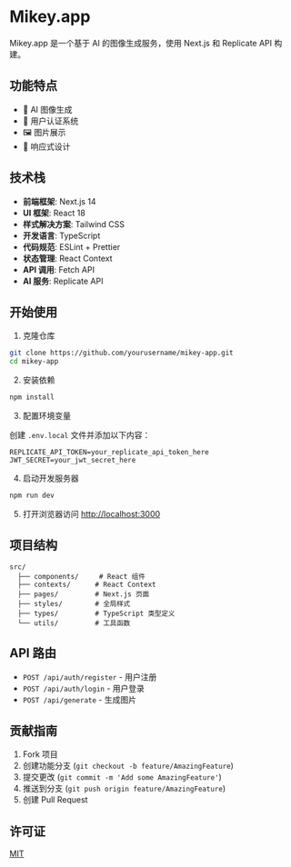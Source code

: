 # Mikey.app

Mikey.app 是一个基于 AI 的图像生成服务，使用 Next.js 和 Replicate API 构建。

## 功能特点

- 🎨 AI 图像生成
- 👤 用户认证系统
- 🖼️ 图片展示
- 📱 响应式设计

## 技术栈

- **前端框架**: Next.js 14
- **UI 框架**: React 18
- **样式解决方案**: Tailwind CSS
- **开发语言**: TypeScript
- **代码规范**: ESLint + Prettier
- **状态管理**: React Context
- **API 调用**: Fetch API
- **AI 服务**: Replicate API

## 开始使用

1. 克隆仓库

```bash
git clone https://github.com/yourusername/mikey-app.git
cd mikey-app
```

2. 安装依赖

```bash
npm install
```

3. 配置环境变量

创建 `.env.local` 文件并添加以下内容：

```env
REPLICATE_API_TOKEN=your_replicate_api_token_here
JWT_SECRET=your_jwt_secret_here
```

4. 启动开发服务器

```bash
npm run dev
```

5. 打开浏览器访问 [http://localhost:3000](http://localhost:3000)

## 项目结构

```
src/
  ├── components/     # React 组件
  ├── contexts/      # React Context
  ├── pages/         # Next.js 页面
  ├── styles/        # 全局样式
  ├── types/         # TypeScript 类型定义
  └── utils/         # 工具函数
```

## API 路由

- `POST /api/auth/register` - 用户注册
- `POST /api/auth/login` - 用户登录
- `POST /api/generate` - 生成图片

## 贡献指南

1. Fork 项目
2. 创建功能分支 (`git checkout -b feature/AmazingFeature`)
3. 提交更改 (`git commit -m 'Add some AmazingFeature'`)
4. 推送到分支 (`git push origin feature/AmazingFeature`)
5. 创建 Pull Request

## 许可证

[MIT](LICENSE) 